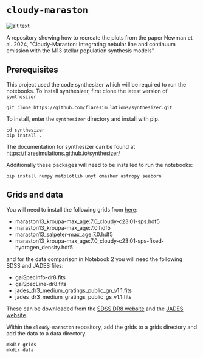 # `cloudy-maraston`

![alt text](cloudy-maraston.png "cloudy-maraston logo")

A repository showing how to recreate the plots from the paper Newman et al. 2024, "Cloudy-Maraston: Integrating nebular line and continuum emission with the M13 stellar population synthesis models"

## Prerequisites

This project used the code synthesizer which will be required to run the notebooks. To install synthesizer, first clone the latest version of `synthesizer`

    git clone https://github.com/flaresimulations/synthesizer.git

To install, enter the `synthesizer` directory and install with pip.

    cd synthesizer
    pip install .

The documentation for synthesizer can be found at https://flaresimulations.github.io/synthesizer/ 

Additionally these packages will need to be installed to run the notebooks:

    pip install numpy matplotlib unyt cmasher astropy seaborn 

## Grids and data

You will need to install the following grids from [here](https://sophie-newman.github.io/cloudy-maraston.html):

* maraston13_kroupa-max_age:7.0_cloudy-c23.01-sps.hdf5
* maraston13_kroupa-max_age:7.0.hdf5
* maraston13_salpeter-max_age:7.0.hdf5
* maraston13_kroupa-max_age:7.0_cloudy-c23.01-sps-fixed-hydrogen_density.hdf5

and for the data comparison in Notebook 2 you will need the following SDSS and JADES files:

* galSpecInfo-dr8.fits
* galSpecLine-dr8.fits
* jades_dr3_medium_gratings_public_gn_v1.1.fits
* jades_dr3_medium_gratings_public_gs_v1.1.fits
  
These can be downloaded from the [SDSS DR8 website](https://www.sdss3.org/dr8/spectro/spectro_access.php) and the [JADES website](https://jades-survey.github.io/scientists/data.html). 

Within the `cloudy-maraston` repository, add the grids to a grids directory and add the data to a data directory.

    mkdir grids
    mkdir data
